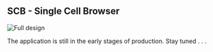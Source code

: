 ## SCB - Single Cell Browser

![Full design](https://user-images.githubusercontent.com/8558042/74184731-edbb1200-4c0c-11ea-9e3a-94e095cbae4d.JPG)

The application is still in the early stages of production. Stay tuned . . .
